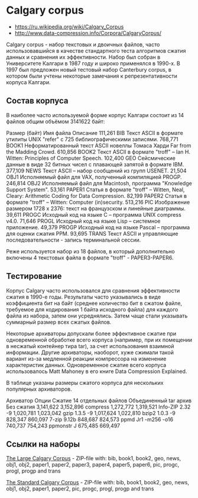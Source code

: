 # Calgary corpus

- https://ru.wikipedia.org/wiki/Calgary_Corpus
- http://www.data-compression.info/Corpora/CalgaryCorpus/

Calgary corpus - набор текстовых и двоичных файлов, часто использовавшийся в качестве стандартного теста алгоритмов сжатия данных и сравнения их эффективности. Набор был собран в Университете Калгари в 1987 году и широко применялся в 1990-х. В 1997 был предложен новый тестовый набор Canterbury corpus, в котором были учтены некоторые замечания к репрезентативности корпуса Калгари.

## Состав корпуса

В наиболее часто используемой форме корпус Калгари состоит из 14 файлов общим объёмом 3141622 байт:

Размер (байт)	Имя файла	Описание
111,261	        BIB	        Текст ASCII в формате утилиты UNIX "refer" с 725 библиографическими записями.
768,771	        BOOK1	    Неформатированный текст ASCII новеллы Томаса Харди Far from the Madding Crowd.
610,856	        BOOK2	    Текст ASCII в формате "troff" – Ian H. Witten: Principles of Computer Speech.
102,400	        GEO	        Сейсмические данные в виде 32 битных чисел с плавающей запятой в формате IBM.
377,109	        NEWS	    Текст ASCII – набор сообщений из групп USENET.
21,504	        OBJ1	    Исполняемый файл для VAX, полученный компиляцией PROGP.
246,814	        OBJ2	    Исполняемый файл для Macintosh, программа "Knowledge Support System".
53,161	        PAPER1	    Статья в формате "troff" – Witten, Neal, Cleary: Arithmetic Coding for Data Compression.
82,199	        PAPER2	    Статья в формате "troff" – Witten: Computer (in)security.
513,216	        PIC	        Изображение размером 1728 x 2376: текст на французском и линейные диаграммы.
39,611	        PROGC	    Исходный код на языке C – программа UNIX compress v4.0.
71,646	        PROGL	    Исходный код на языке Lisp – системное приложение.
49,379	        PROGP	    Исходный код на языке Pascal – программа для оценки сжатия PPM.
93,695	        TRANS	    Текст ASCII и управляющие последовательности - запись терминальной сессии.

Реже используется набор из 18 файлов, в который дополнительно включены 4 текстовых файла в формате "troff" - PAPER3-PAPER6.

## Тестирование

Корпус Calgary часто использовался для сравнения эффективности сжатия в 1990-е годы. Результаты часто указывались в виде коэффициента бит на байт (среднее количество бит в сжатом файле, требуемое для кодирования 1 байта исходного файла) для каждого файла из набора, затем они усреднялись. Затем чаще стали указывать суммарный размер всех сжатых файлов.

Некоторые архиваторы допускали более эффективное сжатие при одновременной обработке всего корпуса (например, при их помещении в несжатый контейнер тира tar), за счет использования взаимной информации. Другие архиваторы, наоборот, хуже сжимали такой вариант из-за медленной реакции компрессора на изменение характеристик данных. Одновременное сжатие всего корпуса использовалось Matt Mahoney в его книге Data Compression Explained.

В таблице указаны размеры сжатого корпуса для нескольких популярных архиваторов.

Архиватор	    Опции	        Сжатие 14 отдельных файлов	    Объединенный tar архив
Без сжатия		                3,141,622	                    3,152,896
compress		                1,272,772	                    1,319,521
Info-ZIP 2.32	-9	            1,020,781	                    1,023,042
gzip 1.3.5	    -9	            1,017,624	                    1,022,810
bzip2 1.0.3	    -9	            828,347	                        860,097
7-zip 9.12b		                848,687	                        824,573
ppmd Jr1	    -m256 -o16	    740,737	                        754,243
ppmonstr J		                675,485	                        669,497


## Ссылки на наборы




[The Large Calgary Corpus](http://www.data-compression.info/files/corpora/largecalgarycorpus.zip) - ZIP-file with: bib, book1, book2, geo, news, obj1, obj2, paper1, paper2, paper3, paper4, paper5, paper6, pic, progc, progl, progp and trans
 

[The Standard Calgary Corpus](http://www.data-compression.info/files/corpora/calgarycorpus.zip) - ZIP-file with: bib, book1, book2, geo, news, obj1, obj2, paper1, paper2, pic, progc, progl, progp and trans